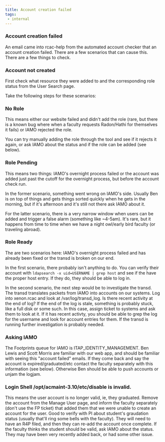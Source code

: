 ```yaml
---
title: Account creation failed
tags:
 - internal
---
```


### Account creation failed

An email came into rcac-help from the automated account checker that an account creation failed. There are a few scenarios that can cause this. There are a few things to check.

### Account not created
First check what resource they were added to and the corresponding role status from the User Search page. 

Take the following steps for these scenarios:
### No Role
This means either our website failed and didn't add the role (rare, but there is a known bug where when a faculty requests Radon/Hathi for themselves it fails) or IAMO rejected the role. 

You can try manually adding the role through the tool and see if it rejects it again, or ask IAMO about the status and if the role can be added (see below).

### Role Pending
This means two things: IAMO's overnight process failed or the account was added just past the cutoff for the overnight process, but before the account check run. 

In the former scenario, something went wrong on IAMO's side. Usually Ben is on top of things and gets things sorted quickly when he gets in the morning, but if it's afternoon and it's still not there ask IAMO about it.

For the latter scenario, there is a very narrow window when users can be added and trigger a false alarm (something like ~4-5am). It's rare, but it happens from time to time when we have a night owl/early bird faculty (or traveling abroad).

### Role Ready
The are two scenarios here: IAMO's overnight process failed and has already been fixed or the transd is broken on our end.

In the first scenario, there probably isn't anything to do. You can verify their account with `ldapsearch -x uid=USERNAME | grep host` and see if the have the proper host entry. If they do, they should be able to log in.

In the second scenario, the next step would be to investigate the transd. The transd translates packets from IAMO into accounts on our systems. Log into xenon.rcac and look at /var/log/transd_log. Is there recent activity at the end of log? If the end of the log is stale, something is probably stuck, like a full disk or some such. In this case, assign ticket to systems and ask them to look at it. If it has recent activty, you should be able to grep the log for the username and look for account entries for them. If the transd is running further investigation is probably needed.

### Asking IAMO

The Footprints queue for IAMO is ITAP_IDENTITY_MANAGEMENT. Ben Lewis and Scott Morris are familiar with our web app, and should be familiar with seeing this "account failed" emails. If they come back and say the account is expired/graduated/etc contact the faculty separately with this information (see below). Otherwise Ben should be able to push accounts or unjam the logjam. 

### Login Shell /opt/acmaint-3.10/etc/disable is invalid.

This means the user account is no longer valid, ie, they graduated. Remove the account from the Manage User page, and inform the faculty separately (don't use the FP ticket) that added them that we were unable to create an account for the user. Good to verify with PI about student's graudation status (usually that'll ring some bells with the faculty). They will need to have an R4P filed, and then they can re-add the account once complete. If the faculty thinks the student should be valid, ask IAMO about the status. They may have been very recently added back, or had some other issue.
